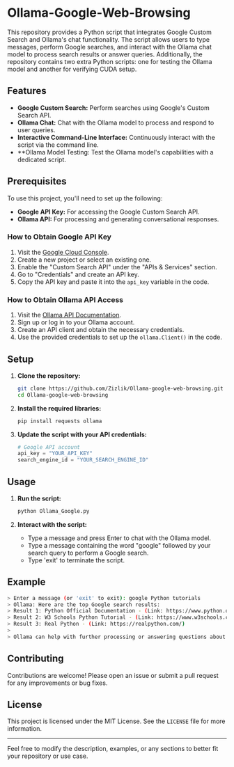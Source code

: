 # Ollama-Google-Web-Browsing

This repository provides a Python script that integrates Google Custom Search and Ollama's chat functionality. The script allows users to type messages, perform Google searches, and interact with the Ollama chat model to process search results or answer queries. Additionally, the repository contains two extra Python scripts: one for testing the Ollama model and another for verifying CUDA setup.

## Features

- **Google Custom Search:** Perform searches using Google's Custom Search API.
- **Ollama Chat:** Chat with the Ollama model to process and respond to user queries.
- **Interactive Command-Line Interface:** Continuously interact with the script via the command line.
- **Ollama Model Testing: Test the Ollama model's capabilities with a dedicated script.

## Prerequisites

To use this project, you'll need to set up the following:

- **Google API Key:** For accessing the Google Custom Search API.
- **Ollama API:** For processing and generating conversational responses.

### How to Obtain Google API Key
1. Visit the [Google Cloud Console](https://console.cloud.google.com/).
2. Create a new project or select an existing one.
3. Enable the "Custom Search API" under the "APIs & Services" section.
4. Go to "Credentials" and create an API key.
5. Copy the API key and paste it into the `api_key` variable in the code.

### How to Obtain Ollama API Access
1. Visit the [Ollama API Documentation](https://ollama.com/docs/).
2. Sign up or log in to your Ollama account.
3. Create an API client and obtain the necessary credentials.
4. Use the provided credentials to set up the `ollama.Client()` in the code.

## Setup

1. **Clone the repository:**
    ```sh
    git clone https://github.com/Zizlik/Ollama-google-web-browsing.git
    cd Ollama-google-web-browsing
    ```

2. **Install the required libraries:**
    ```sh
    pip install requests ollama
    ```

3. **Update the script with your API credentials:**
    ```python
    # Google API account
    api_key = "YOUR_API_KEY"
    search_engine_id = "YOUR_SEARCH_ENGINE_ID"
    ```

## Usage

1. **Run the script:**
    ```sh
    python Ollama_Google.py
    ```

2. **Interact with the script:**
    - Type a message and press Enter to chat with the Ollama model.
    - Type a message containing the word "google" followed by your search query to perform a Google search.
    - Type 'exit' to terminate the script.

## Example

```sh
> Enter a message (or 'exit' to exit): google Python tutorials
> Ollama: Here are the top Google search results:
> Result 1: Python Official Documentation - (Link: https://www.python.org/doc/)
> Result 2: W3 Schools Python Tutorial - (Link: https://www.w3schools.com/python/)
> Result 3: Real Python - (Link: https://realpython.com/)
>
> Ollama can help with further processing or answering questions about these results.
```

## Contributing

Contributions are welcome! Please open an issue or submit a pull request for any improvements or bug fixes.

## License

This project is licensed under the MIT License. See the `LICENSE` file for more information.

---

Feel free to modify the description, examples, or any sections to better fit your repository or use case.
